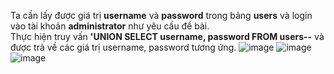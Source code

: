 Ta cần lấy được giá trị **username** và **password** trong bảng **users** và login vào tài khoản **administrator** như yêu cầu đề bài.
<br> Thực hiện truy vấn **'UNION SELECT username, password FROM users--** và được trả về các giá trị username, password tương ứng.
![image](https://user-images.githubusercontent.com/62832067/150302369-5b0d94c4-bef7-4343-be1a-2d7c44ea0fc9.png)
![image](https://user-images.githubusercontent.com/62832067/150302412-5c6a8cc9-4df0-43a1-866f-522285825885.png)
![image](https://user-images.githubusercontent.com/62832067/150302469-b92e9eaf-9f93-4c0f-a1e9-d9bc7bb79d5b.png)
